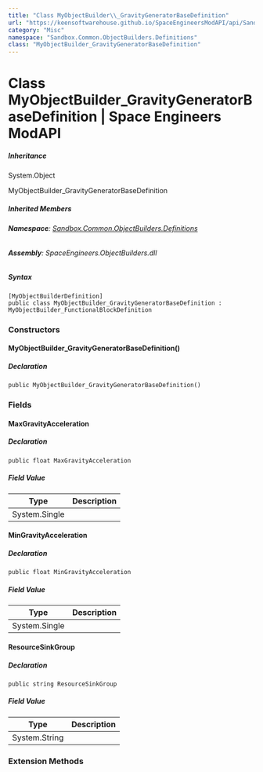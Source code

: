 ```yaml
---
title: "Class MyObjectBuilder\\_GravityGeneratorBaseDefinition"
url: "https://keensoftwarehouse.github.io/SpaceEngineersModAPI/api/Sandbox.Common.ObjectBuilders.Definitions.MyObjectBuilder_GravityGeneratorBaseDefinition.html"
category: "Misc"
namespace: "Sandbox.Common.ObjectBuilders.Definitions"
class: "MyObjectBuilder_GravityGeneratorBaseDefinition"
---
```


# Class MyObjectBuilder\_GravityGeneratorBaseDefinition | Space Engineers ModAPI

##### Inheritance

System.Object

MyObjectBuilder\_GravityGeneratorBaseDefinition

##### Inherited Members

###### **Namespace**: [Sandbox.Common.ObjectBuilders.Definitions](https://keensoftwarehouse.github.io/SpaceEngineersModAPI/api/Sandbox.Common.ObjectBuilders.Definitions.html)

###### **Assembly**: SpaceEngineers.ObjectBuilders.dll

##### Syntax

```
[MyObjectBuilderDefinition]
public class MyObjectBuilder_GravityGeneratorBaseDefinition : MyObjectBuilder_FunctionalBlockDefinition
```

### Constructors

#### MyObjectBuilder\_GravityGeneratorBaseDefinition()

##### Declaration

```
public MyObjectBuilder_GravityGeneratorBaseDefinition()
```

### Fields

#### MaxGravityAcceleration

##### Declaration

```
public float MaxGravityAcceleration
```

##### Field Value

| Type | Description |
| --- | --- |
| System.Single |     |

#### MinGravityAcceleration

##### Declaration

```
public float MinGravityAcceleration
```

##### Field Value

| Type | Description |
| --- | --- |
| System.Single |     |

#### ResourceSinkGroup

##### Declaration

```
public string ResourceSinkGroup
```

##### Field Value

| Type | Description |
| --- | --- |
| System.String |     |

### Extension Methods